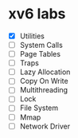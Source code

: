 # xv6 labs

- [x] Utilities
- [ ] System Calls
- [ ] Page Tables
- [ ] Traps
- [ ] Lazy Allocation
- [ ] Copy On Write
- [ ] Multithreading
- [ ] Lock
- [ ] File System
- [ ] Mmap
- [ ] Network Driver
